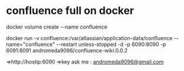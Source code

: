 # confluence full on docker

docker volume create --name confluence

docker run -v confluence:/var/atlassian/application-data/confluence --name="confluence" --restart unless-stopped -d -p 6090:8090 -p 6091:8091 andromeda9096/confluence-wiki:0.0.2

=>http://hostip:6090
=>key ask me : andromeda9096@gmail.com
